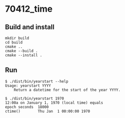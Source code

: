 # 70412_time

## Build and install

```console
mkdir build
cd build
cmake ..
cmake --build .
cmake --install .
```

## Run

```console
$ ./dist/bin/yearstart --help
Usage: yearstart YYYY
    Return a datetime for the start of the year YYYY.

$ ./dist/bin/yearstart 1970
12:00a on January 1, 1970 (local time) equals
epoch seconds  18000
ctime()        Thu Jan  1 00:00:00 1970
```

